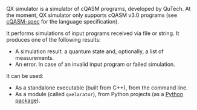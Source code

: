 QX simulator is a simulator of cQASM programs, developed by QuTech.
At the moment, QX simulator only supports cQASM v3.0 programs
(see [cQASM-spec](https://qutech-delft.github.io/cQASM-spec/latest/) for the language specification).

It performs simulations of input programs received via file or string.
It produces one of the following results:

- A simulation result: a quantum state and, optionally, a list of measurements.
- An error. In case of an invalid input program or failed simulation.

It can be used:

- As a standalone executable (built from C++), from the command line.
- As a module (called `qxelarator`), from Python projects (as a [Python package](https://pypi.org/project/libqasm/)).
